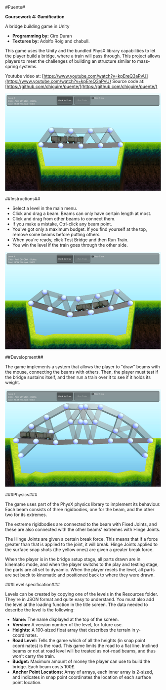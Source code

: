 #Puente#

**Coursework 4: Gamification**

A bridge building game in Unity

- **Programming by:** Ciro Duran
- **Textures by:** Adolfo Roig and chabull.

This game uses the Unity and the bundled PhysX library capabilities to let the player build a bridge, where a train will pass through. This project allows players to
meet the challenges of building an structure similar to mass-spring systems.

Youtube video at: [https://www.youtube.com/watch?v=kpEreQ3aPvU](https://www.youtube.com/watch?v=kpEreQ3aPvU)
Source code at: [https://github.com/chiguire/puente/](https://github.com/chiguire/puente/)

![Game screenshot](https://raw.githubusercontent.com/chiguire/puente/master/img/puente4.png)


##Instructions##

 * Select a level in the main menu.
 * Click and drag a beam. Beams can only have certain length at most.
 * Click and drag from other beams to connect them.
 * If you make a mistake, Ctrl-click any beam point.
 * You've got only a maximum budget. If you find yourself at the top, remove some beams before putting others.
 * When you're ready, click Test Bridge and then Run Train.
 * You win the level if the train goes through the other side.

![Game screenshot](https://raw.githubusercontent.com/chiguire/puente/master/img/puente7.png)

##Development##

The game implements a system that allows the player to "draw" beams with the mouse, connecting the beams with others. Then, the player must test if the bridge sustains itself, and then run a train over it to see if it holds its weight.

![Game screenshot](https://raw.githubusercontent.com/chiguire/puente/master/img/puente9.png)

###Physics###

The game uses part of the PhysX physics library to implement its behaviour. Each beam consists of three rigidbodies, one for the beam, and the other two for its extremes.

The extreme rigidbodies are connected to the beam with Fixed Joints, and these are also connected with the other beams' extremes with Hinge Joints.

The Hinge Joints are given a certain break force. This means that if a force greater than that is applied to the joint, it will break. Hinge Joints applied to the surface snap shots (the yellow ones) are given a greater break force.

When the player is in the bridge setup stage, all parts drawn are in kinematic mode, and when the player switchs to the play and testing stage, the parts are all set to dynamic. When the player resets the level, all parts are set back to kinematic and positioned back to where they were drawn.

###Level specification###

Levels can be created by copying one of the levels in the Resources folder. They're in JSON format and quite easy to understand. You must also add the level at the loading function in the title screen. The data needed to describe the level is the following:

* **Name:** The name displayed at the top of the screen.
* **Version:** A version number of the level, for future use.
* **Heights:** A 100-sized float array that describes the terrain in y-coordinates.
* **Road Level:** Tells the game which of all the heights (in snap point coordinates) is the road. This game limits the road to a flat line. Inclined beams or not at road level will be treated as not-road beams, and thus won't carry the train.
* **Budget:** Maximum amount of money the player can use to build the bridge. Each beam costs 100£.
* **Anchor Point Locations:** Array of arrays, each inner array is 2-sized, and indicates in snap point coordinates the location of each surface point location.